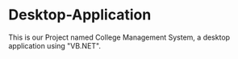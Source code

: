 # Desktop-Application
This is our Project named College Management System, a desktop application using "VB.NET".
